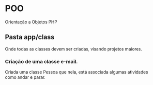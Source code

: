 # POO
 Orientação a Objetos PHP

## Pasta app/class
Onde todas as classes devem ser criadas, visando projetos maiores.

### Criação de uma classe e-mail.
Criada uma classe Pessoa que nela, está associada algumas atividades como andar e parar.